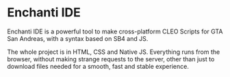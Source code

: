 # Enchanti IDE

Enchanti IDE is a powerful tool to make cross-platform CLEO Scripts for GTA San Andreas, with a syntax based on SB4 and JS.

The whole project is in HTML, CSS and Native JS. Everything runs from the browser, without making strange requests to the server, other than just to download files needed for a smooth, fast and stable experience.